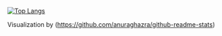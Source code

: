 [![Top Langs](https://github-readme-stats.vercel.app/api/top-langs/?username=fridavbg&langs_count=6)](https://github.com/anuraghazra/github-readme-stats)


Visualization by (https://github.com/anuraghazra/github-readme-stats)
